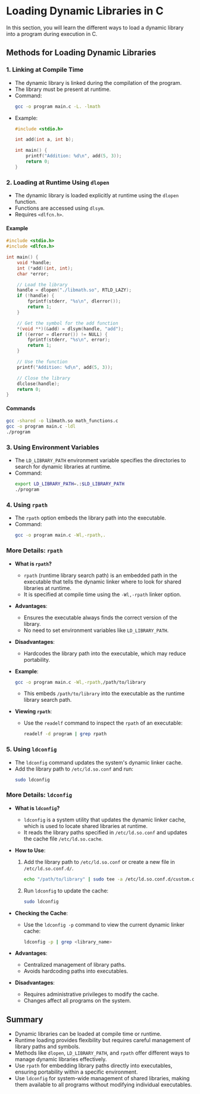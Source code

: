 # Loading Dynamic Libraries in C

In this section, you will learn the different ways to load a dynamic library into a program during execution in C.

## Methods for Loading Dynamic Libraries

### 1. **Linking at Compile Time**
- The dynamic library is linked during the compilation of the program.
- The library must be present at runtime.
- Command:
  ```bash
  gcc -o program main.c -L. -lmath
  ```
- Example:
  ```c
  #include <stdio.h>

  int add(int a, int b);

  int main() {
      printf("Addition: %d\n", add(5, 3));
      return 0;
  }
  ```

### 2. **Loading at Runtime Using `dlopen`**
- The dynamic library is loaded explicitly at runtime using the `dlopen` function.
- Functions are accessed using `dlsym`.
- Requires `<dlfcn.h>`.

#### Example
```c
#include <stdio.h>
#include <dlfcn.h>

int main() {
    void *handle;
    int (*add)(int, int);
    char *error;

    // Load the library
    handle = dlopen("./libmath.so", RTLD_LAZY);
    if (!handle) {
        fprintf(stderr, "%s\n", dlerror());
        return 1;
    }

    // Get the symbol for the add function
    *(void **)(&add) = dlsym(handle, "add");
    if ((error = dlerror()) != NULL) {
        fprintf(stderr, "%s\n", error);
        return 1;
    }

    // Use the function
    printf("Addition: %d\n", add(5, 3));

    // Close the library
    dlclose(handle);
    return 0;
}
```

#### Commands
```bash
gcc -shared -o libmath.so math_functions.c
gcc -o program main.c -ldl
./program
```

### 3. **Using Environment Variables**
- The `LD_LIBRARY_PATH` environment variable specifies the directories to search for dynamic libraries at runtime.
- Command:
  ```bash
  export LD_LIBRARY_PATH=.:$LD_LIBRARY_PATH
  ./program
  ```

### 4. **Using `rpath`**
- The `rpath` option embeds the library path into the executable.
- Command:
  ```bash
  gcc -o program main.c -Wl,-rpath,.
  ```

### More Details: `rpath`
- **What is `rpath`?**
  - `rpath` (runtime library search path) is an embedded path in the executable that tells the dynamic linker where to look for shared libraries at runtime.
  - It is specified at compile time using the `-Wl,-rpath` linker option.

- **Advantages**:
  - Ensures the executable always finds the correct version of the library.
  - No need to set environment variables like `LD_LIBRARY_PATH`.

- **Disadvantages**:
  - Hardcodes the library path into the executable, which may reduce portability.

- **Example**:
  ```bash
  gcc -o program main.c -Wl,-rpath,/path/to/library
  ```
  - This embeds `/path/to/library` into the executable as the runtime library search path.

- **Viewing `rpath`**:
  - Use the `readelf` command to inspect the `rpath` of an executable:
    ```bash
    readelf -d program | grep rpath
    ```

### 5. **Using `ldconfig`**
- The `ldconfig` command updates the system's dynamic linker cache.
- Add the library path to `/etc/ld.so.conf` and run:
  ```bash
  sudo ldconfig
  ```

### More Details: `ldconfig`
- **What is `ldconfig`?**
  - `ldconfig` is a system utility that updates the dynamic linker cache, which is used to locate shared libraries at runtime.
  - It reads the library paths specified in `/etc/ld.so.conf` and updates the cache file `/etc/ld.so.cache`.

- **How to Use**:
  1. Add the library path to `/etc/ld.so.conf` or create a new file in `/etc/ld.so.conf.d/`.
     ```bash
     echo "/path/to/library" | sudo tee -a /etc/ld.so.conf.d/custom.conf
     ```
  2. Run `ldconfig` to update the cache:
     ```bash
     sudo ldconfig
     ```

- **Checking the Cache**:
  - Use the `ldconfig -p` command to view the current dynamic linker cache:
    ```bash
    ldconfig -p | grep <library_name>
    ```

- **Advantages**:
  - Centralized management of library paths.
  - Avoids hardcoding paths into executables.

- **Disadvantages**:
  - Requires administrative privileges to modify the cache.
  - Changes affect all programs on the system.

## Summary
- Dynamic libraries can be loaded at compile time or runtime.
- Runtime loading provides flexibility but requires careful management of library paths and symbols.
- Methods like `dlopen`, `LD_LIBRARY_PATH`, and `rpath` offer different ways to manage dynamic libraries effectively.
- Use `rpath` for embedding library paths directly into executables, ensuring portability within a specific environment.
- Use `ldconfig` for system-wide management of shared libraries, making them available to all programs without modifying individual executables.